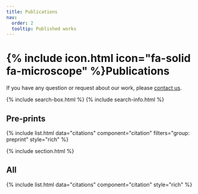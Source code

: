 ```yaml
---
title: Publications
nav:
  order: 2
  tooltip: Published works
---
```


# {% include icon.html icon="fa-solid fa-microscope" %}Publications

If you have any question or request about our work, please [contact us](https://evolinus.github.io/zooe/contact/).

{% include search-box.html %}
{% include search-info.html %}

## Pre-prints
{%
  include list.html
  data="citations"
  component="citation"
  filters="group: preprint"
  style="rich"
%}

{% include section.html %}

## All
{% 
  include list.html
  data="citations"
  component="citation"
  style="rich" 
%}
